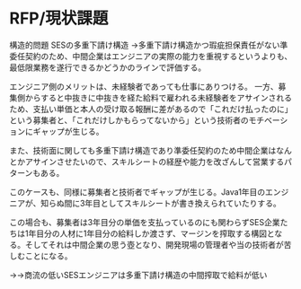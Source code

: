 # RFP/現状課題

構造的問題
SESの多重下請け構造
→多重下請け構造かつ瑕疵担保責任がない準委任契約のため、中間企業はエンジニアの実際の能力を重視するというよりも、最低限業務を遂行できるかどうかのラインで評価する。

エンジニア側のメリットは、未経験者であっても仕事にありつける。
一方、募集側からすると中抜きに中抜きを経た給料で雇われる未経験者をアサインされるため、支払い単価と本人の受け取る報酬に差があるので「これだけ払ったのに」という募集者と、「これだけしかもらってないから」という技術者のモチベーションにギャップが生じる。

また、技術面に関しても多重下請け構造であり準委任契約のため中間企業はなんとかアサインさせたいので、スキルシートの経歴や能力を改ざんして営業するパターンもある。

このケースも、同様に募集者と技術者でギャップが生じる。Java1年目のエンジニアが、知らぬ間に3年目としてスキルシートが書き換えられていたりする。

この場合も、募集者は3年目分の単価を支払っているのにも関わらずSES企業たちは1年目分の人材に1年目分の給料しか渡さず、マージンを搾取する構図となる。そしてそれは中間企業の思う壺となり、開発現場の管理者や当の技術者が苦しむことになる。

→→商流の低いSESエンジニアは多重下請け構造の中間搾取で給料が低い
